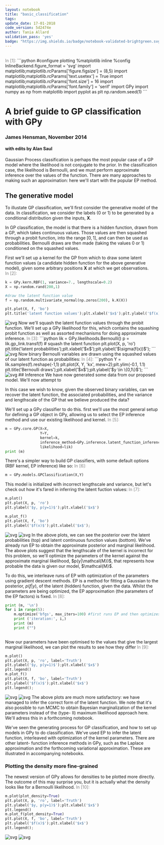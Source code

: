 ```yaml
---
layout: notebook
title: "basic_classification"
tags:
update_date: 17-01-2018
code_version: 5d2474e
author: Tania Allard
validation_pass: 'yes'
badge: "https://img.shields.io/badge/notebook-validated-brightgreen.svg"
---
```

<br/>
<font color="#808080">
 In&nbsp;[1]:
</font>
```python
#configure plotting
%matplotlib inline
%config InlineBackend.figure_format = 'svg'
import matplotlib;matplotlib.rcParams['figure.figsize'] = (8,5)
import matplotlib;matplotlib.rcParams['text.usetex'] = True
import matplotlib;matplotlib.rcParams['font.size'] = 16
import matplotlib;matplotlib.rcParams['font.family'] = 'serif'
import GPy
import numpy as np
from matplotlib import pyplot as plt
np.random.seed(1)
```

# A brief guide to GP classification with GPy

### James Hensman, November 2014
#### with edits by Alan Saul

Gaussian Process classification is perhaps the most popular case of a GP model
where the likelihood is not conjugate to the prior. In the classification case,
the likelihood is Bernoulli, and we must perform approximate inference over the
values of the function. There are many approaches to making such an
approximation: here we'll start with the popular EP method.

## The generative model
To illustate GP classification, we'll first consider the generative model of the
data. In classification, we consider the labels (0 or 1) to be generated by a
conditional distribution given the inputs, $\mathbf X$.

In GP classification, the model is that there is a hidden function, drawn from a
GP, which takes continuous values. Those values are then squashed through a
probit function,  into the range $[0, 1]$, and can then be used as
probabilities. Bernoulli draws are then made (taking the values 0 or 1)
conditioned on the squashed values.

First we'll set up a kernel for the GP from which to draw some latent function
values (a candidate hidden function for the above generative model), given some
arbitrary positions $\mathbf X$ at which we get observations.
<font color="#808080">
 In&nbsp;[2]:
</font>
```python
k = GPy.kern.RBF(1, variance=7., lengthscale=0.2)
X = np.random.rand(200,1)

#draw the latent function value
f = np.random.multivariate_normal(np.zeros(200), k.K(X))

plt.plot(X, f, 'bo')
plt.title('latent function values');plt.xlabel('$x$');plt.ylabel('$f(x)$');
```
<img alt="svg" src="{{site.url}}{{site.baseurl}}/images/notebook_images/basic_classification/basic_classification_3_0.svg"/>
Now we'll squash the latent function values through the probit function. We'll
set up a GPy likelihood for this, which contains the squashing probit function
as well as assorted mechanisms for doing approximate inference.
<font color="#808080">
 In&nbsp;[3]:
</font>
```python
lik = GPy.likelihoods.Bernoulli()
p = lik.gp_link.transf(f) # squash the latent function
plt.plot(X, p, 'ro')
plt.title('latent probabilities');plt.xlabel('$x$');plt.ylabel('$\sigma(f(x))$');
```
<img alt="svg" src="{{site.url}}{{site.baseurl}}/images/notebook_images/basic_classification/basic_classification_5_0.svg"/>
Now binary Bernoulli variables are drawn using the squashed values of our latent
function as probabilities:
<font color="#808080">
 In&nbsp;[4]:
</font>
```python
Y = lik.samples(f).reshape(-1,1)
plt.plot(X, Y, 'kx', mew=2);plt.ylim(-0.1, 1.1)
plt.title('Bernoulli draws');plt.xlabel('$x$');plt.ylabel('$y \in \{0,1\}$');
```
<img alt="svg" src="{{site.url}}{{site.baseurl}}/images/notebook_images/basic_classification/basic_classification_7_0.svg"/>
## Inference
We have now generated some data from our proposed model. We'll now attempt to

In this case we wish to know, given the observed binary variables, can we
recover the latent function, the associated probabilities, and the variance and
lengthscale of the GP that we believe produced the data?

We'll set up a GPy classifier to do this. first we'll use the most general setup
for defining a GP object in GPy, allowing us to select the EP inference method
and use our existing likelihood and kernel.
<font color="#808080">
 In&nbsp;[5]:
</font>
```python
m = GPy.core.GP(X=X,
                Y=Y, 
                kernel=k, 
                inference_method=GPy.inference.latent_function_inference.expectation_propagation.EP(),
                likelihood=lik)
print (m)
```

There's a simpler way to build GP classifiers, with some default options (RBF
kernel, EP inference) like so:
<font color="#808080">
 In&nbsp;[6]:
</font>
```python
m = GPy.models.GPClassification(X,Y)
```

This model is initialized with incorrect lengthscale and variance, but let's
check out how it's fared in inferring the latent fuction values:
<font color="#808080">
 In&nbsp;[7]:
</font>
```python
m.plot()
plt.plot(X, p, 'ro')
plt.ylabel('$y, p(y=1)$');plt.xlabel('$x$')

m.plot_f()
plt.plot(X, f, 'bo')
plt.ylabel('$f(x)$');plt.xlabel('$x$');
```
<img alt="svg" src="{{site.url}}{{site.baseurl}}/images/notebook_images/basic_classification/basic_classification_13_1.svg"/>
<img alt="svg" src="{{site.url}}{{site.baseurl}}/images/notebook_images/basic_classification/basic_classification_13_3.svg"/>
In the above plots, we can see the posterior over the latent probabilities (top)
and latent continuous function values (bottom). We've already run EP to obtain
the approximate posterior and marginal likelihood. The above plots suggest that
the lengthscale of the kernel is incorrect for this problem, so we'll optimize
the parameters of the kernel against the approximate marginal likelihood,
$p(y|\mathcal{M})$, that represents how probable the data is given our model,
$\mathcal{M}$.

To do this, we interleave runs of EP with optimization of the parameters using
gradient descent methods. EP is a method for fitting a Gaussian to the
posterior, $p(f|y)$, of the latent (hidden) function, given the data. Whilst the
parameters are being optimized, the EP approximation (the parameters of the EP
factors) is fixed.
<font color="#808080">
 In&nbsp;[8]:
</font>
```python
print (m, '\n')
for i in range(5):
    m.optimize('bfgs', max_iters=100) #first runs EP and then optimizes the kernel parameters
    print ('iteration:', i,)
    print (m)
    print ("")
        
```

Now our parameters have been optimised to the values that give the largest
marginal likelihood, we can plot the results to see how they differ
<font color="#808080">
 In&nbsp;[9]:
</font>
```python
m.plot()
plt.plot(X, p, 'ro', label='Truth')
plt.ylabel('$y, p(y=1)$');plt.xlabel('$x$')
plt.legend()
m.plot_f()
plt.plot(X, f, 'bo', label='Truth')
plt.ylabel('$f(x)$');plt.xlabel('$x$')
plt.legend();
```
<img alt="svg" src="{{site.url}}{{site.baseurl}}/images/notebook_images/basic_classification/basic_classification_17_1.svg"/>
<img alt="svg" src="{{site.url}}{{site.baseurl}}/images/notebook_images/basic_classification/basic_classification_17_3.svg"/>
The above plots are much more satisfactory: we have managed to infer the correct
form of the latent function. We note that it's also possible to run MCMC to
obtain Bayesian marginalization of the kernel parameters instead of the (type-
II) maximum likelihood approach here. We'll adress this in a forthcoming
notebook.

We've seen the generating process for GP classification, and how to set up
models in GPy to do classification. We've used EP to infer the latent function,
interleaved with optimization of the kernel parameters. There are other latent-
function inference methods in GPy, such as the Laplace approximation and the
forthcoming variational approximation. These are illustrated in accompanying
notebooks.

### Plotting the density more fine-grained

The newest version of GPy allows for densities to be plotted more directly. The
outcome of this may surprise you, but it is actually what the density looks like
for a Bernoulli likelihood.
<font color="#808080">
 In&nbsp;[10]:
</font>
```python
m.plot(plot_density=True)
plt.plot(X, p, 'ro', label='Truth')
plt.ylabel('$y, p(y=1)$');plt.xlabel('$x$')
plt.legend()
m.plot_f(plot_density=True)
plt.plot(X, f, 'bo', label='Truth')
plt.ylabel('$f(x)$');plt.xlabel('$x$')
plt.legend();
```
<img alt="svg" src="{{site.url}}{{site.baseurl}}/images/notebook_images/basic_classification/basic_classification_20_1.svg"/>
<img alt="svg" src="{{site.url}}{{site.baseurl}}/images/notebook_images/basic_classification/basic_classification_20_3.svg"/>
